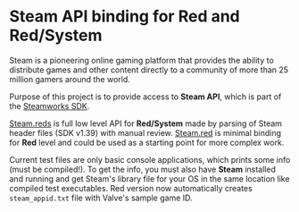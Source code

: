 # Steam API binding for Red and Red/System

Steam is a pioneering online gaming platform that provides the ability to distribute games and other content directly to a community of more than 25 million gamers around the world. 

Purpose of this project is to provide access to **Steam API**, which is part of the [Steamworks SDK](https://partner.steamgames.com/).

[Steam.reds](Steam.reds) is full low level API for **Red/System** made by parsing of Steam header files (SDK v1.39) with manual review.
[Steam.red](Steam.red) is minimal binding for **Red** level and could be used as a starting point for more complex work. 

Current test files are only basic console applications, which prints some info (must be compiled!). To get the info, you must also have **Steam** installed and running and get Steam's library file for your OS in the same location like compiled test executables. Red version now automatically creates `steam_appid.txt` file with Valve's sample game ID.